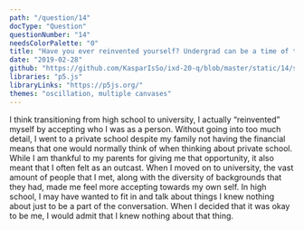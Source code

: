 ```yaml
---
path: "/question/14"
docType: "Question"
questionNumber: "14"
needsColorPalette: "0"
title: "Have you ever reinvented yourself? Undergrad can be a time of trying out different versions of yourself. If you’ve changed, are you still the same person deep down?"
date: "2019-02-28"
github: "https://github.com/KasparIsSo/ixd-20-q/blob/master/static/14/sketch.js"
libraries: "p5.js"
libraryLinks: "https://p5js.org/"
themes: "oscillation, multiple canvases"
---
```


I think transitioning from high school to university, I actually “reinvented” myself by accepting who I was as a person. Without going into too much detail, I went to a private school despite my family not having the financial means that one would normally think of when thinking about private school. While I am thankful to my parents for giving me that opportunity, it also meant that I often felt as an outcast. When I moved on to university, the vast amount of people that I met, along with the diversity of backgrounds that they had, made me feel more accepting towards my own self. In high school, I may have wanted to fit in and talk about things I knew nothing about just to be a part of the conversation. When I decided that it was okay to be me, I would admit that I knew nothing about that thing.
